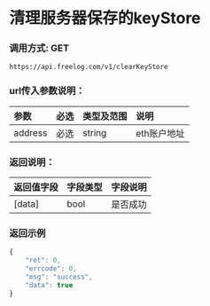 # 清理服务器保存的keyStore


### 调用方式: GET

```
https://api.freelog.com/v1/clearKeyStore
```

### url传入参数说明：

| 参数 | 必选 | 类型及范围 | 说明 |
| :--- | :--- | :--- | :--- |
|address|必选|string|eth账户地址

### 返回说明：
| 返回值字段 | 字段类型 | 字段说明 |
| :--- | :--- | :--- |
|  [data] | bool | 是否成功

### 返回示例
```js
{
    "ret": 0,
    "errcode": 0,
    "msg": "success",
    "data": true
}
```